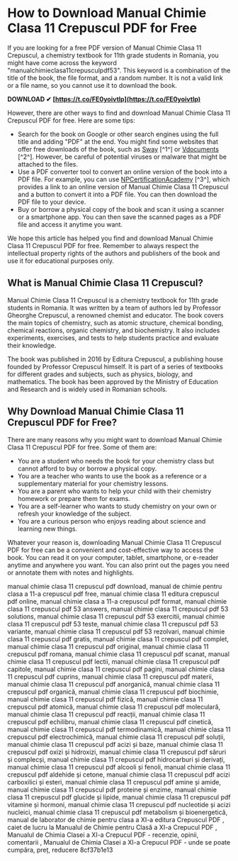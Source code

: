# How to Download Manual Chimie Clasa 11 Crepuscul PDF for Free
 
If you are looking for a free PDF version of Manual Chimie Clasa 11 Crepuscul, a chemistry textbook for 11th grade students in Romania, you might have come across the keyword "manualchimieclasa11crepusculpdf53". This keyword is a combination of the title of the book, the file format, and a random number. It is not a valid link or a file name, so you cannot use it to download the book.
 
**DOWNLOAD ✔ [https://t.co/FE0yoivtlp](https://t.co/FE0yoivtlp)**


 
However, there are other ways to find and download Manual Chimie Clasa 11 Crepuscul PDF for free. Here are some tips:
 
- Search for the book on Google or other search engines using the full title and adding "PDF" at the end. You might find some websites that offer free downloads of the book, such as [Sway](https://sway.office.com/LKa02xgJA8Y81mxb) [^1^] or [Vdocuments](https://vdocuments.mx/manualchimieclasa11crepusculpdf53.html) [^2^]. However, be careful of potential viruses or malware that might be attached to the files.
- Use a PDF converter tool to convert an online version of the book into a PDF file. For example, you can use [NPCertificationAcademy](https://www.npcertificationacademy.com/group/mysite-231-group/discussion/5e6bfb28-1e70-4ba6-b412-c0be2b9d2592) [^3^], which provides a link to an online version of Manual Chimie Clasa 11 Crepuscul and a button to convert it into a PDF file. You can then download the PDF file to your device.
- Buy or borrow a physical copy of the book and scan it using a scanner or a smartphone app. You can then save the scanned pages as a PDF file and access it anytime you want.

We hope this article has helped you find and download Manual Chimie Clasa 11 Crepuscul PDF for free. Remember to always respect the intellectual property rights of the authors and publishers of the book and use it for educational purposes only.
  
## What is Manual Chimie Clasa 11 Crepuscul?
 
Manual Chimie Clasa 11 Crepuscul is a chemistry textbook for 11th grade students in Romania. It was written by a team of authors led by Professor Gheorghe Crepuscul, a renowned chemist and educator. The book covers the main topics of chemistry, such as atomic structure, chemical bonding, chemical reactions, organic chemistry, and biochemistry. It also includes experiments, exercises, and tests to help students practice and evaluate their knowledge.
 
The book was published in 2016 by Editura Crepuscul, a publishing house founded by Professor Crepuscul himself. It is part of a series of textbooks for different grades and subjects, such as physics, biology, and mathematics. The book has been approved by the Ministry of Education and Research and is widely used in Romanian schools.
  
## Why Download Manual Chimie Clasa 11 Crepuscul PDF for Free?
 
There are many reasons why you might want to download Manual Chimie Clasa 11 Crepuscul PDF for free. Some of them are:

- You are a student who needs the book for your chemistry class but cannot afford to buy or borrow a physical copy.
- You are a teacher who wants to use the book as a reference or a supplementary material for your chemistry lessons.
- You are a parent who wants to help your child with their chemistry homework or prepare them for exams.
- You are a self-learner who wants to study chemistry on your own or refresh your knowledge of the subject.
- You are a curious person who enjoys reading about science and learning new things.

Whatever your reason is, downloading Manual Chimie Clasa 11 Crepuscul PDF for free can be a convenient and cost-effective way to access the book. You can read it on your computer, tablet, smartphone, or e-reader anytime and anywhere you want. You can also print out the pages you need or annotate them with notes and highlights.
 
manual chimie clasa 11 crepuscul pdf download,  manual de chimie pentru clasa a 11-a crepuscul pdf free,  manual chimie clasa 11 editura crepuscul pdf online,  manual chimie clasa a 11-a crepuscul pdf format,  manual chimie clasa 11 crepuscul pdf 53 answers,  manual chimie clasa 11 crepuscul pdf 53 solutions,  manual chimie clasa 11 crepuscul pdf 53 exercitii,  manual chimie clasa 11 crepuscul pdf 53 teste,  manual chimie clasa 11 crepuscul pdf 53 variante,  manual chimie clasa 11 crepuscul pdf 53 rezolvari,  manual chimie clasa 11 crepuscul pdf gratis,  manual chimie clasa 11 crepuscul pdf complet,  manual chimie clasa 11 crepuscul pdf original,  manual chimie clasa 11 crepuscul pdf romana,  manual chimie clasa 11 crepuscul pdf scanat,  manual chimie clasa 11 crepuscul pdf lectii,  manual chimie clasa 11 crepuscul pdf capitole,  manual chimie clasa 11 crepuscul pdf pagini,  manual chimie clasa 11 crepuscul pdf cuprins,  manual chimie clasa 11 crepuscul pdf materii,  manual chimie clasa 11 crepuscul pdf anorganică,  manual chimie clasa 11 crepuscul pdf organică,  manual chimie clasa 11 crepuscul pdf biochimie,  manual chimie clasa 11 crepuscul pdf fizică,  manual chimie clasa 11 crepuscul pdf atomică,  manual chimie clasa 11 crepuscul pdf moleculară,  manual chimie clasa 11 crepuscul pdf reacții,  manual chimie clasa 11 crepuscul pdf echilibru,  manual chimie clasa 11 crepuscul pdf cinetică,  manual chimie clasa 11 crepuscul pdf termodinamică,  manual chimie clasa 11 crepuscul pdf electrochimică,  manual chimie clasa 11 crepuscul pdf soluții,  manual chimie clasa 11 crepuscul pdf acizi și baze,  manual chimie clasa 11 crepuscul pdf oxizi și hidroxizi,  manual chimie clasa 11 crepuscul pdf săruri și complecși,  manual chimie clasa 11 crepuscul pdf hidrocarburi și derivați,  manual chimie clasa 11 crepuscul pdf alcooli și fenoli,  manual chimie clasa 11 crepuscul pdf aldehide și cetone,  manual chimie clasa 11 crepuscul pdf acizi carboxilici și esteri,  manual chimie clasa 11 crepuscul pdf amine și amide,  manual chimie clasa 11 crepuscul pdf proteine și enzime,  manual chimie clasa 11 crepuscul pdf glucide și lipide,  manual chimie clasa 11 crepuscul pdf vitamine și hormoni,  manual chimie clasa 11 crepuscul pdf nucleotide și acizi nucleici,  manual chimie clasa 11 crepuscul pdf metabolism și bioenergetică,  manual de laborator de chimie pentru clasa a XI-a editura Crepuscul PDF ,  caiet de lucru la Manualul de Chimie pentru Clasă a XI-a Crepucul PDF ,  Manualul de Chimia Clasei a XI-a Crepucul PDF - recenzie, opinii, comentarii ,  Manualul de Chimia Clasei a XI-a Crepucul PDF - unde se poate cumpăra, preț, reducere
 8cf37b1e13
 
